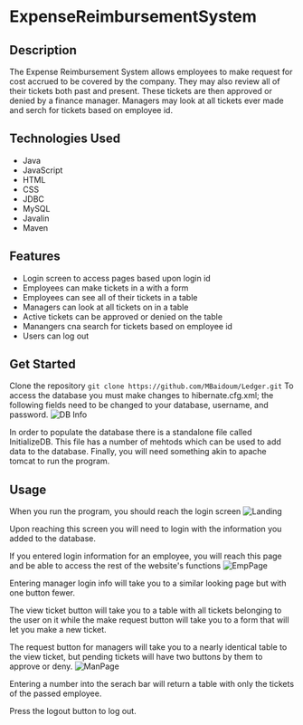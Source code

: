 # ExpenseReimbursementSystem

## Description
The Expense Reimbursement System allows employees to make request for cost accrued to be covered by the company.  They may also review all of their tickets both past and present.
These tickets are then approved or denied by a finance manager.  Managers may look at all tickets ever made and serch for tickets based on employee id.

## Technologies Used
* Java
* JavaScript
* HTML
* CSS
* JDBC
* MySQL
* Javalin
* Maven

## Features
* Login screen to access pages based upon login id
* Employees can make tickets in a with a form
* Employees can see all of their tickets in a table
* Managers can look at all tickets on in a table
* Active tickets can be approved or denied on the table
* Manangers cna search for tickets based on employee id
* Users can log out

## Get Started
Clone the repository
`git clone https://github.com/MBaidoum/Ledger.git`
To access the database you must make changes to hibernate.cfg.xml; the following fields need to be changed to your database, username, and password.
![DB Info](https://user-images.githubusercontent.com/80432107/145627651-822ee6ff-3e8a-4e99-a5e8-e3a6716e00b0.PNG)

In order to populate the database there is a standalone file called InitializeDB.
This file has a number of mehtods which can be used to add data to the database.
Finally, you will need something akin to apache tomcat to run the program.

## Usage
When you run the program, you should reach the login screen
![Landing](https://user-images.githubusercontent.com/80432107/145626040-bc4f7270-5afe-4024-a2e4-f6af4ec2a85b.PNG)

Upon reaching this screen you will need to login with the information you added to the database.

If you entered login information for an employee, you will reach this page and be able to access the rest of the website's functions
![EmpPage](https://user-images.githubusercontent.com/80432107/145628255-9d42cb05-9d38-42fa-a208-d75987581a09.PNG)

Entering manager login info will take you to a similar looking page but with one button fewer.

The view ticket button will take you to a table with all tickets belonging to the user on it while the make request button will take you to a form that will let you make a new ticket.  

The request button for managers will take you to a nearly identical table to the view ticket, but pending tickets will have two buttons by them to approve or deny.
![ManPage](https://user-images.githubusercontent.com/80432107/145629234-402d424e-d796-44a8-899c-c70c7d15af0d.PNG)

Entering a number into the serach bar will return a table with only the tickets of the passed employee.

Press the logout button to log out.
